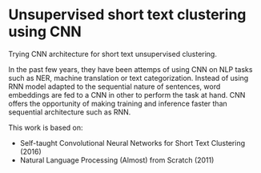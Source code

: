 # Unsupervised short text clustering using CNN

Trying CNN architecture for short text unsupervised clustering. 

In the past few years, they have been attemps of using CNN on NLP tasks such
as NER, machine translation or text categorization. Instead of using RNN
model adapted to the sequential nature of sentences, word embeddings are fed to
a CNN in other to perform the task at hand. CNN offers the opportunity of
making training and inference faster than sequential architecture such as RNN.

This work is based on:
- Self-taught Convolutional Neural Networks for Short Text Clustering (2016)
- Natural Language Processing (Almost) from Scratch (2011)
